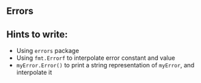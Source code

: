 ## Errors

## Hints to write:

- Using `errors` package
- Using `fmt.Errorf` to interpolate error constant and value
- `myError.Error()` to print a string representation of `myError`, and interpolate it

